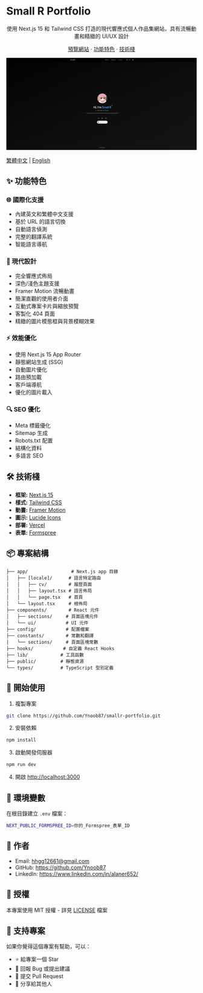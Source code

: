 # Small R Portfolio

<div align="center">
  <p align="center">
    使用 Next.js 15 和 Tailwind CSS 打造的現代響應式個人作品集網站，具有流暢動畫和精緻的 UI/UX 設計
  </p>
  <p align="center">
    <a href="https://smallr-portfolio.vercel.app">預覽網站</a>
    ·
    <a href="#features">功能特色</a>
    ·
    <a href="#tech-stack">技術棧</a>
  </p>
  <img src="/public/preview.png" alt="Portfolio Preview" width="600px" />
</div>

[繁體中文](/README.zh.md) | [English](/README.md)

## ✨ 功能特色

### 🌐 國際化支援

- 內建英文和繁體中文支援
- 基於 URL 的語言切換
- 自動語言偵測
- 完整的翻譯系統
- 智能語言導航

### 🎨 現代設計

- 完全響應式佈局
- 深色/淺色主題支援
- Framer Motion 流暢動畫
- 簡潔直觀的使用者介面
- 互動式專案卡片與縮放預覽
- 客製化 404 頁面
- 精緻的圖片模態框與背景模糊效果

### ⚡ 效能優化

- 使用 Next.js 15 App Router
- 靜態網站生成 (SSG)
- 自動圖片優化
- 路由預加載
- 客戶端導航
- 優化的圖片載入

### 🔍 SEO 優化

- Meta 標籤優化
- Sitemap 生成
- Robots.txt 配置
- 結構化資料
- 多語言 SEO

## 🛠️ 技術棧

- **框架:** [Next.js 15](https://nextjs.org/)
- **樣式:** [Tailwind CSS](https://tailwindcss.com/)
- **動畫:** [Framer Motion](https://www.framer.com/motion/)
- **圖示:** [Lucide Icons](https://lucide.dev/)
- **部署:** [Vercel](https://vercel.com)
- **表單:** [Formspree](https://formspree.io)

## 📦 專案結構

```
├── app/                # Next.js app 目錄
│   ├── [locale]/      # 語言特定路由
│   │   ├── cv/        # 履歷頁面
│   │   ├── layout.tsx # 語言佈局
│   │   └── page.tsx   # 首頁
│   └── layout.tsx     # 根佈局
├── components/        # React 元件
│   ├── sections/     # 頁面區塊元件
│   └── ui/           # UI 元件
├── config/           # 配置檔案
├── constants/        # 常數和翻譯
│   └── sections/     # 頁面區塊常數
├── hooks/           # 自定義 React Hooks
├── lib/            # 工具函數
├── public/         # 靜態資源
└── types/          # TypeScript 型別定義
```

## 🚀 開始使用

1. 複製專案

```bash
git clone https://github.com/Ynoob87/smallr-portfolio.git
```

2. 安裝依賴

```bash
npm install
```

3. 啟動開發伺服器

```bash
npm run dev
```

4. 開啟 [http://localhost:3000](http://localhost:3000)

## 📝 環境變數

在根目錄建立 `.env` 檔案：

```bash
NEXT_PUBLIC_FORMSPREE_ID=你的_Formspree_表單_ID
```

## 👤 作者

- Email: hhgg12661@gmail.com
- GitHub: https://github.com/Ynoob87
- LinkedIn: https://www.linkedin.com/in/alaner652/

## 📄 授權

本專案使用 MIT 授權 - 詳見 [LICENSE](LICENSE) 檔案

## 💖 支持專案

如果你覺得這個專案有幫助，可以：

- ⭐ 給專案一個 Star
- 🐛 回報 Bug 或提出建議
- 🔀 提交 Pull Request
- 📢 分享給其他人
